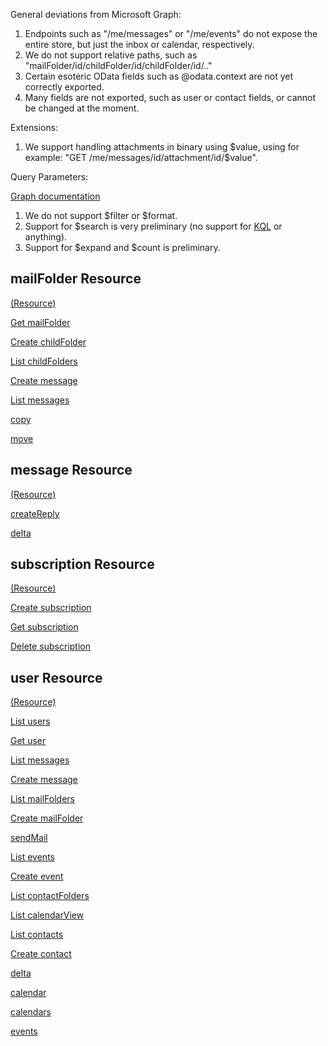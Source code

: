 General deviations from Microsoft Graph:

1. Endpoints such as "/me/messages" or "/me/events" do not expose the entire store, but just the inbox or calendar, respectively.
2. We do not support relative paths, such as "mailFolder/id/childFolder/id/childFolder/id/.."
3. Certain esoteric OData fields such as @odata.context are not yet correctly exported.
4. Many fields are not exported, such as user or contact fields, or cannot be changed at the moment.

Extensions:

1. We support handling attachments in binary using $value, using for example: "GET /me/messages/id/attachment/id/$value".

Query Parameters:

[Graph documentation](https://developer.microsoft.com/en-us/graph/docs/concepts/query_parameters)

1. We do not support $filter or $format.
2. Support for $search is very preliminary (no support for [KQL](https://docs.microsoft.com/en-us/sharepoint/dev/general-development/keyword-query-language-kql-syntax-reference) or anything).
3. Support for $expand and $count is preliminary.

## mailFolder Resource

[(Resource)](https://github.com/microsoftgraph/microsoft-graph-docs/blob/master/api-reference/v1.0/resources/mailfolder.md)

[Get mailFolder](https://github.com/microsoftgraph/microsoft-graph-docs/blob/master/api-reference/v1.0/api/mailfolder_get.md)

[Create childFolder](https://github.com/microsoftgraph/microsoft-graph-docs/blob/master/api-reference/v1.0/api/mailfolder_post_childfolders.md)

[List childFolders](https://github.com/microsoftgraph/microsoft-graph-docs/blob/master/api-reference/v1.0/api/mailfolder_list_childfolders.md)

[Create message](https://github.com/microsoftgraph/microsoft-graph-docs/blob/master/api-reference/v1.0/api/mailfolder_post_messages.md)

[List messages](https://github.com/microsoftgraph/microsoft-graph-docs/blob/master/api-reference/v1.0/api/mailfolder_list_messages.md)

[copy](https://github.com/microsoftgraph/microsoft-graph-docs/blob/master/api-reference/v1.0/api/mailfolder_copy.md)

[move](https://github.com/microsoftgraph/microsoft-graph-docs/blob/master/api-reference/v1.0/api/mailfolder_move.md)

## message Resource

[(Resource)](https://github.com/microsoftgraph/microsoft-graph-docs/blob/master/api-reference/v1.0/resources/message.md)

[createReply](https://github.com/microsoftgraph/microsoft-graph-docs/blob/master/api-reference/v1.0/api/message_createreply.md)

[delta](https://github.com/microsoftgraph/microsoft-graph-docs/blob/master/api-reference/v1.0/api/message_delta.md)

## subscription Resource

[(Resource)](https://github.com/microsoftgraph/microsoft-graph-docs/blob/master/api-reference/v1.0/resources/subscription.md)

[Create subscription](https://github.com/microsoftgraph/microsoft-graph-docs/blob/master/api-reference/v1.0/api/subscription_post_subscriptions.md)

[Get subscription](https://github.com/microsoftgraph/microsoft-graph-docs/blob/master/api-reference/v1.0/api/subscription_get.md)

[Delete subscription](https://github.com/microsoftgraph/microsoft-graph-docs/blob/master/api-reference/v1.0/api/subscription_delete.md)

## user Resource

[(Resource)](https://github.com/microsoftgraph/microsoft-graph-docs/blob/master/api-reference/v1.0/resources/user.md)

[List users](https://github.com/microsoftgraph/microsoft-graph-docs/blob/master/api-reference/v1.0/api/user_list.md)

[Get user](https://github.com/microsoftgraph/microsoft-graph-docs/blob/master/api-reference/v1.0/api/user_get.md)

[List messages](https://github.com/microsoftgraph/microsoft-graph-docs/blob/master/api-reference/v1.0/api/user_list_messages.md)

[Create message](https://github.com/microsoftgraph/microsoft-graph-docs/blob/master/api-reference/v1.0/api/user_post_messages.md)

[List mailFolders](https://github.com/microsoftgraph/microsoft-graph-docs/blob/master/api-reference/v1.0/api/user_list_mailfolders.md)

[Create mailFolder](https://github.com/microsoftgraph/microsoft-graph-docs/blob/master/api-reference/v1.0/api/user_post_mailfolders.md)

[sendMail](https://github.com/microsoftgraph/microsoft-graph-docs/blob/master/api-reference/v1.0/api/user_sendmail.md)

[List events](https://github.com/microsoftgraph/microsoft-graph-docs/blob/master/api-reference/v1.0/api/user_list_events.md)

[Create event](https://github.com/microsoftgraph/microsoft-graph-docs/blob/master/api-reference/v1.0/api/user_post_events.md)

[List contactFolders](https://github.com/microsoftgraph/microsoft-graph-docs/blob/master/api-reference/v1.0/api/user_list_contactfolders.md)

[List calendarView](https://github.com/microsoftgraph/microsoft-graph-docs/blob/master/api-reference/v1.0/api/user_list_calendarview.md)

[List contacts](https://github.com/microsoftgraph/microsoft-graph-docs/blob/master/api-reference/v1.0/api/user_list_contacts.md)

[Create contact](https://github.com/microsoftgraph/microsoft-graph-docs/blob/master/api-reference/v1.0/api/user_post_contacts.md)

[delta](https://github.com/microsoftgraph/microsoft-graph-docs/blob/master/api-reference/v1.0/api/user_delta.md)

[calendar](https://github.com/microsoftgraph/microsoft-graph-docs/blob/master/api-reference/v1.0/resources/calendar.md)

[calendars](https://github.com/microsoftgraph/microsoft-graph-docs/blob/master/api-reference/v1.0/resources/calendar.md)

[events](https://github.com/microsoftgraph/microsoft-graph-docs/blob/master/api-reference/v1.0/resources/event.md)
